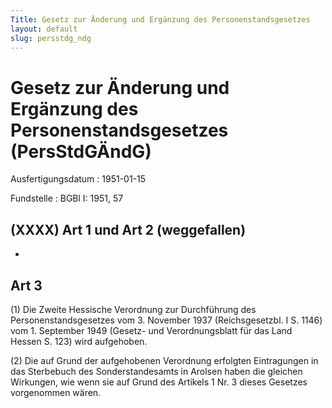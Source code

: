 ```yaml
---
Title: Gesetz zur Änderung und Ergänzung des Personenstandsgesetzes
layout: default
slug: persstdg_ndg
---
```


# Gesetz zur Änderung und Ergänzung des Personenstandsgesetzes (PersStdGÄndG)

Ausfertigungsdatum
:   1951-01-15

Fundstelle
:   BGBl I: 1951, 57



## (XXXX) Art 1 und Art 2 (weggefallen)

-


## Art 3

(1) Die Zweite Hessische Verordnung zur Durchführung des
Personenstandsgesetzes vom 3. November 1937 (Reichsgesetzbl. I S.
1146) vom 1. September 1949 (Gesetz- und Verordnungsblatt für das Land
Hessen S. 123) wird aufgehoben.

(2) Die auf Grund der aufgehobenen Verordnung erfolgten Eintragungen
in das Sterbebuch des Sonderstandesamts in Arolsen haben die gleichen
Wirkungen, wie wenn sie auf Grund des Artikels 1 Nr. 3 dieses Gesetzes
vorgenommen wären.

